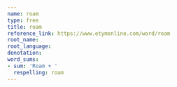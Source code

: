 ```yaml
---
name: roam
type: free
title: roam
reference_link: https://www.etymonline.com/word/roam
root_name: 
root_language: 
denotation: 
word_sums:
- sum: 'Roam + '
  respelling: roam
---
```

